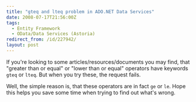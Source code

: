 ```yaml
---
title: "gteq and lteq problem in ADO.NET Data Services"
date: 2008-07-17T21:56:00Z
tags:
  - Entity Framework
  - OData/Data Services (Astoria)
redirect_from: /id/227942/
layout: post
---
```

If you're looking to some articles/resources/documents you may find, that "greater than or equal" or "lower than or equal" operators have keywords `gteq` or `lteq`. But when you try these, the request fails.

Well, the simple reason is, that these operators are in fact `ge` or `le`. Hope this helps you save some time when trying to find out what's wrong.